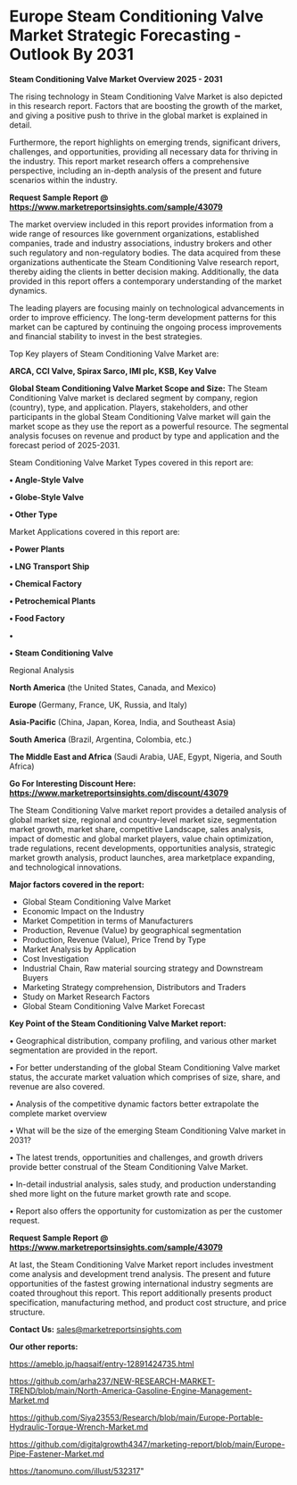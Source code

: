 # Europe Steam Conditioning Valve Market Strategic Forecasting - Outlook By 2031

<Strong> Steam Conditioning Valve Market Overview 2025 - 2031</strong>

The rising technology in Steam Conditioning Valve Market is also depicted in this research report. Factors that are boosting the growth of the market, and giving a positive push to thrive in the global market is explained in detail.

Furthermore, the report highlights on emerging trends, significant drivers, challenges, and opportunities, providing all necessary data for thriving in the industry. This report market research offers a comprehensive perspective, including an in-depth analysis of the present and future scenarios within the industry.

<strong>Request Sample Report @ <a href=https://www.marketreportsinsights.com/sample/43079>https://www.marketreportsinsights.com/sample/43079</a></strong>

The market overview included in this report provides information from a wide range of resources like government organizations, established companies, trade and industry associations, industry brokers and other such regulatory and non-regulatory bodies. The data acquired from these organizations authenticate the Steam Conditioning Valve research report, thereby aiding the clients in better decision making. Additionally, the data provided in this report offers a contemporary understanding of the market dynamics.

The leading players are focusing mainly on technological advancements in order to improve efficiency. The long-term development patterns for this market can be captured by continuing the ongoing process improvements and financial stability to invest in the best strategies.

Top Key players of Steam Conditioning Valve Market are:

<strong>ARCA, CCI Valve, Spirax Sarco, IMI plc, KSB, Key Valve</strong>

<strong><b>Global Steam Conditioning Valve Market Scope and Size:</b></strong>
The Steam Conditioning Valve market is declared segment by company, region (country), type, and application. Players, stakeholders, and other participants in the global Steam Conditioning Valve market will gain the market scope as they use the report as a powerful resource. The segmental analysis focuses on revenue and product by type and application and the forecast period of 2025-2031.

Steam Conditioning Valve Market Types covered in this report are:

<strong>•  Angle-Style Valve

•  Globe-Style Valve

•  Other Type</strong>

Market Applications covered in this report are:

<strong>•  Power Plants

•  LNG Transport Ship

•  Chemical Factory

•  Petrochemical Plants

•  Food Factory

•  

•  Steam Conditioning Valve</strong> 

Regional Analysis

<strong>North America</strong> (the United States, Canada, and Mexico)

<strong>Europe</strong> (Germany, France, UK, Russia, and Italy)

<strong>Asia-Pacific</strong> (China, Japan, Korea, India, and Southeast Asia)

<strong>South America</strong> (Brazil, Argentina, Colombia, etc.)

<strong>The Middle East and Africa</strong> (Saudi Arabia, UAE, Egypt, Nigeria, and South Africa)

<strong>Go For Interesting Discount Here: <a href=https://www.marketreportsinsights.com/discount/43079>https://www.marketreportsinsights.com/discount/43079</a></strong>

The Steam Conditioning Valve market report provides a detailed analysis of global market size, regional and country-level market size, segmentation market growth, market share, competitive Landscape, sales analysis, impact of domestic and global market players, value chain optimization, trade regulations, recent developments, opportunities analysis, strategic market growth analysis, product launches, area marketplace expanding, and technological innovations.

<strong><b>Major factors covered in the report:</b></strong>
<ul>
  <li>Global Steam Conditioning Valve Market </li>
  <li>Economic Impact on the Industry</li>
  <li>Market Competition in terms of Manufacturers</li>
  <li>Production, Revenue (Value) by geographical segmentation</li>
  <li>Production, Revenue (Value), Price Trend by Type</li>
  <li>Market Analysis by Application</li>
  <li>Cost Investigation</li>
  <li>Industrial Chain, Raw material sourcing strategy and Downstream Buyers</li>
  <li>Marketing Strategy comprehension, Distributors and Traders</li>
  <li>Study on Market Research Factors</li>
  <li>Global Steam Conditioning Valve Market Forecast</li>
</ul>

<strong><b>Key Point of the Steam Conditioning Valve Market report:</b></strong>

• Geographical distribution, company profiling, and various other market segmentation are provided in the report.

• For better understanding of the global Steam Conditioning Valve market status, the accurate market valuation which comprises of size, share, and revenue are also covered.

• Analysis of the competitive dynamic factors better extrapolate the complete market overview

• What will be the size of the emerging Steam Conditioning Valve market in 2031?

• The latest trends, opportunities and challenges, and growth drivers provide better construal of the Steam Conditioning Valve Market.

• In-detail industrial analysis, sales study, and production understanding shed more light on the future market growth rate and scope.

• Report also offers the opportunity for customization as per the customer request.

<strong>Request Sample Report @ <a href=https://www.marketreportsinsights.com/sample/43079>https://www.marketreportsinsights.com/sample/43079</a></strong>

At last, the Steam Conditioning Valve Market report includes investment come analysis and development trend analysis. The present and future opportunities of the fastest growing international industry segments are coated throughout this report. This report additionally presents product specification, manufacturing method, and product cost structure, and price structure.

<strong>Contact Us:</strong>
sales@marketreportsinsights.com

<strong>Our other reports:</strong>

<a href=https://ameblo.jp/haqsaif/entry-12891424735.html>https://ameblo.jp/haqsaif/entry-12891424735.html</a>

<a href=https://github.com/arha237/NEW-RESEARCH-MARKET-TREND/blob/main/North-America-Gasoline-Engine-Management-Market.md>https://github.com/arha237/NEW-RESEARCH-MARKET-TREND/blob/main/North-America-Gasoline-Engine-Management-Market.md</a>

<a href=https://github.com/Siya23553/Research/blob/main/Europe-Portable-Hydraulic-Torque-Wrench-Market.md>https://github.com/Siya23553/Research/blob/main/Europe-Portable-Hydraulic-Torque-Wrench-Market.md</a>

<a href=https://github.com/digitalgrowth4347/marketing-report/blob/main/Europe-Pipe-Fastener-Market.md>https://github.com/digitalgrowth4347/marketing-report/blob/main/Europe-Pipe-Fastener-Market.md</a>

<a href=https://tanomuno.com/illust/532317>https://tanomuno.com/illust/532317</a>"
